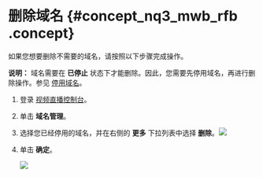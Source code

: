 # 删除域名 {#concept_nq3_mwb_rfb .concept}

如果您想要删除不需要的域名，请按照以下步骤完成操作。

**说明：** 域名需要在 **已停止** 状态下才能删除。因此，您需要先停用域名，再进行删除操作。参见 [停用域名](intl.zh-CN/用户指南/域名管理/管理域名/停用域名.md#)。

1.  登录 [视频直播控制台](https://live.console.aliyun.com/?spm=a2c4g.11186623.2.23.51f61d92dE4irz#/live/domains)。
2.  单击 **域名管理**。
3.  选择您已经停用的域名，并在右侧的 **更多** 下拉列表中选择 **删除**。![](http://static-aliyun-doc.oss-cn-hangzhou.aliyuncs.com/assets/img/41659/154501259321648_zh-CN.png)
4.  单击 **确定**。

    ![](http://static-aliyun-doc.oss-cn-hangzhou.aliyuncs.com/assets/img/20689/154501259311536_zh-CN.png)


